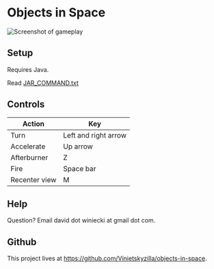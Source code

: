 # Objects in Space

![Screenshot of gameplay](http://vinietskyzilla.github.io/portfolio/images/objects-in-space-screenshot.png)

## Setup

Requires Java.

Read [JAR_COMMAND.txt](https://github.com/Vinietskyzilla/objects-in-space/blob/master/JAR_COMMAND.txt)

## Controls

| Action        | Key                  |
| ------------- | -------------------- |
| Turn          | Left and right arrow |
| Accelerate    | Up arrow             |
| Afterburner   | Z                    |
| Fire          | Space bar            |
| Recenter view | M                    |

## Help

Question? Email david dot winiecki at gmail dot com.

## Github

This project lives at https://github.com/Vinietskyzilla/objects-in-space.
